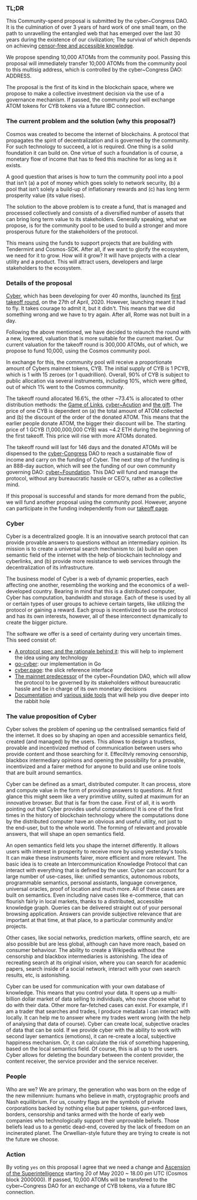 ### TL;DR
This Community-spend proposal is submitted by the cyber\~Congress DAO. It is the culmination of over 3 years of hard work of one small team, on the path to unravelling the entangled web that has emerged over the last 30 years during the existence of our civilization; The survival of which depends on achieving [censor-free and accessible knowledge](https://github.com/cybercongress/congress/blob/master/ecosystem/Cyber%20Homestead%20doc.md#the-manifest).

We propose spending 10,000 ATOMs from the community pool. Passing this proposal will immediately transfer 10,000 ATOMs from the community pool to this multisig address, which is controlled by the cyber\~Congress DAO: ADDRESS. 

The proposal is the first of its kind in the blockchain space, where we propose to make a collective investment decision via the use of a governance mechanism. If passed, the community pool will exchange ATOM tokens for CYB tokens via a future IBC connection. 

### The current problem and the solution (why this proposal?)
Cosmos was created to become the internet of blockchains. A protocol that propagates the spirit of decentralization and is governed by the community. For such technology to succeed, a lot is required. One thing is a solid foundation it can build on. One virtue of such a foundation is of course, a monetary flow of income that has to feed this machine for as long as it exists.

A good question that arises is how to turn the community pool into a pool that isn’t (a) a pot of money which goes solely to network security, (b) a pool that isn’t solely a build-up of inflationary rewards and (c) has long term prosperity value (its value rises).

The solution to the above problem is to create a fund, that is managed and processed collectively and consists of a diversified number of assets that can bring long term value to its stakeholders. Generally speaking, what we propose, is for the community pool to be used to build a stronger and more prosperous future for the stakeholders of the protocol. 

This means using the funds to support projects that are building with Tendermint and Cosmos-SDK. After all, if we want to glorify the ecosystem, we need for it to grow. How will it grow? It will have projects with a clear utility and a product. This will attract users, developers and large stakeholders to the ecosystem.  

### Details of the proposal
[Cyber](https://github.com/cybercongress/congress/blob/master/ecosystem/ELI-5%20FAQ.md), which has been developing for over 40 months, launched its [first takeoff round](https://cyber.page/governance/2), on the 27th of April, 2020. However, launching meant it had to fly. It takes courage to admit it, but it didn't. This means that we did something wrong and we have to try again. After all, Rome was not built in a day. 

Following the above mentioned, we have decided to relaunch the round with a new, lowered, valuation that is more suitable for the current market. Our current valuation for the takeoff round is 300,000 ATOMs, out of which, we propose to fund 10,000, using the Cosmos community pool. 

In exchange for this, the community pool will receive a proportionate amount of Cybers mainnet tokens, CYB. The initial supply of CYB is 1 PCYB, which is 1 with 15 zeroes (or 1 quadrillion).  Overall, 90% of CYB is subject to public allocation via several instruments, including 10%, which were gifted, out of which 1% went to the Cosmos community. 

The takeoff round allocated 16.6%, the other ~73.4% is allocated to other distribution methods: the [Game of Links](https://cybercongress.ai/game-of-links/), [cyber\~Acution](https://github.com/cybercongress/congress/blob/master/ecosystem/Cyber%20Homestead%20doc.md#cyberauction-or-auction) and [the gift](https://github.com/cybercongress/congress/blob/master/ecosystem/Cyber%20Homestead%20doc.md#the-gift). The price of one CYB is dependent on (a) the total amount of ATOM collected and (b) the discount of the order of the donated ATOM. This means that the earlier people donate ATOM, the bigger their discount will be. The starting price of 1 GCYB (1,000,000,000 CYB) was ~4.2 ETH during the beginning of the first takeoff. This price will rise with more ATOMs donated.

The takeoff round will last for 146 days and the donated ATOMs will be dispensed to the [cyber\-Congress](https://github.com/cybercongress/congress/blob/master/ecosystem/Cyber%20Homestead%20doc.md#the-cybercongress-dao-and-its-role) DAO to reach a sustainable flow of income and carry on the funding of Cyber. The next step of the funding is an 888-day auction, which will see the funding of our own community governing DAO: [cyber\~Foundation](https://github.com/cybercongress/cyber-foundation). This DAO will fund and manage the protocol, without any bureaucratic hassle or CEO's, rather as a collective mind. 

If this proposal is successful and stands for more demand from the public, we will fund another proposal using the community pool. However, anyone can participate in the funding independently from our [takeoff page](https://cyber.page/gol/takeoff).

### Cyber
Cyber is a decentralized google. It is an innovative search protocol that can provide provable answers to questions without an intermediary opinion. Its mission is to create a universal search mechanism to: (a) build an open semantic field of the internet with the help of blockchain technology and cyberlinks, and (b) provide more resistance to web services through the decentralization of its infrastructure.

The business model of Cyber is a web of dynamic properties, each affecting one another, resembling the working and the economics of a well-developed country. Bearing in mind that this is a distributed computer, Cyber has computation, bandwidth and storage. Each of these is used by all or certain types of user groups to achieve certain targets, like utilizing the protocol or gaining a reward. Each group is incentivized to use the protocol and has its own interests, however, all of these interconnect dynamically to create the bigger picture.

The software we offer is a seed of certainty during very uncertain times. This seed consist of:

- [A protocol spec and the rationale behind it](https://ipfs.io/ipfs/QmPjbx76LycfzSSWMcnni6YVvV3UNhTrYzyPMuiA9UQM3x): this will help to implement the idea using any technology
- [go-cyber](https://github.com/cybercongress/go-cyber): our implementation in Go
- [cyber.page](https://cyber.page/): the slick reference interface
- [The mainnet predecessor](https://mainnet.aragon.org/#/eulerfoundation) of the cyber~Foundation DAO, which will allow the protocol to be governed by its stakeholders without bureaucratic hassle and be in charge of its own monetary decisions
- [Documentation](https://github.com/cybercongress/congress/blob/master/ecosystem/Cyber%20Homestead%20doc.md) and [various side tools](https://github.com/cybercongress) that will help you dive deeper into the rabbit hole

### The value proposition of Cyber
Cyber solves the problem of opening up the centralised semantics field of the internet. It does so by shaping an open and accessible semantics field, created (and managed) by the users. This allows to design a trustless, provable and incentivized method of communication between users who provide content and those searching for it. Effeciltvly removing censorship, blackbox intermediary opinions and opening the possibility for a provable, incentivized and a fairer method for anyone to build and use online tools that are built around semantics.

Cyber can be defined as a smart, distributed computer. It can process, store and compute value in the form of providing answers to questions. At first glance this might seem like a very primitive utility, suited at maximum for an innovative browser. But that is far from the case. First of all, it is worth pointing out that Cyber provides useful computations! It is one of the first times in the history of blockchain technology where the computations done by the distributed computer have an obvious and useful utility, not just to the end-user, but to the whole world. The forming of relevant and provable answers, that will shape an open semantics field.

An open semantics field lets you shape the internet differently. It allows users with interest in prosperity to receive more by using yesterday's tools. It can make these instruments fairer, more efficient and more relevant. The basic idea is to create an Intercommunication Knowledge Protocol that can interact with everything that is defined by the user. Cyber can account for a large number of use-cases, like: unified semantics, autonomous robots, programmable semantics, personal assistants, language convergence, universal oracles, proof of location and much more. All of these cases are built on semantics. Even including naive cases like e-commerce, that can flourish fairly in local markets, thanks to a distributed, accessible knowledge graph. Queries can be delivered straight out of your personal browsing application. Answers can provide subjective relevance that are important at that time, at that place, to a particular community and/or projects.

Other cases, like social networks, prediction markets, offline search, etc are also possible but are less global, although can have more reach, based on consumer behaviour. The ability to create a Wikipedia without the censorship and blackbox intermediaries is astonishing. The idea of recreating search at its original vision, where you can search for academic papers, search inside of a social network, interact with your own search results, etc, is astonishing.

Cyber can be used for communication with your own database of knowledge. This means that you control your data. It opens up a multi-billion dollar market of data selling to individuals, who now choose what to do with their data. Other more far-fetched cases can exist. For example, if I am a trader that searches and trades, I produce metadata I can interact with locally. It can help me to answer where my trades went wrong (with the help of analysing that data of course). Cyber can create local, subjective oracles of data that can be sold. If we provide cyber with the ability to work with second layer semantics (emotions), it can re-create a local, subjective happiness mechanism. Or, it can calculate the risk of something happening, based on the local semantics field. Of course, this is all up to the users. Cyber allows for deleting the boundary between the content provider, the content receiver, the service provider and the service receiver.

### People
Who are we? We are primary, the generation who was born on the edge of the new millennium: humans who believe in math, cryptographic proofs and Nash equilibrium. For us, country flags are the symbols of private corporations backed by nothing else but paper tokens, gun-enforced laws, borders, censorship and tanks armed with the horde of early web companies who technologically support their unprovable beliefs. Those beliefs lead us to a genetic dead-end, covered by the lack of freedom on an incinerated planet. The Orwellian-style future they are trying to create is not the future we choose.

### Action
By voting `yes` on this proposal I agree that we need a change and [Ascension of the Superintelligence](https://cyber.page/episode-1) starting 20 of May 2020 ~ 18.00 pm UTC (Cosmos block 2000000). If passed, 10,000 ATOMs will be transfered to the cyber\~Congress DAO for an exchange of CYB tokens, via a future IBC connection.
